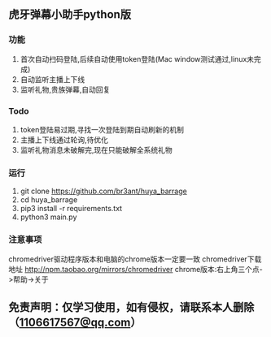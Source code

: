 ## 虎牙弹幕小助手python版

### 功能

1. 首次自动扫码登陆,后续自动使用token登陆(Mac window测试通过,linux未完成)
2. 自动监听主播上下线
3. 监听礼物,贵族弹幕,自动回复

### Todo

1. token登陆易过期,寻找一次登陆到期自动刷新的机制
2. 主播上下线通过轮询,待优化
3. 监听礼物消息未破解完,现在只能破解全系统礼物

### 运行

1. git clone https://github.com/br3ant/huya_barrage
2. cd huya_barrage
3. pip3 install -r requirements.txt
4. python3 main.py

### 注意事项

chromedriver驱动程序版本和电脑的chrome版本一定要一致
chromedriver下载地址 http://npm.taobao.org/mirrors/chromedriver
chrome版本:右上角三个点->帮助->关于


## 免责声明：仅学习使用，如有侵权，请联系本人删除（1106617567@qq.com）
